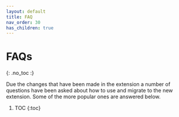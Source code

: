 ```yaml
---
layout: default
title: FAQ
nav_order: 30
has_children: true
---
```


# FAQs
{: .no_toc :}

Due the changes that have been made in the extension a number of questions have been asked about how to use and migrate to the new extension. Some of the more popular ones are answered below.

1. TOC
{:toc}

